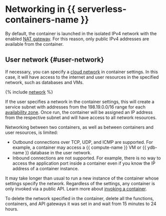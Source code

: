 # Networking in {{ serverless-containers-name }}

By default, the container is launched in the isolated IPv4 network with the enabled [NAT gateway](../../vpc/concepts/gateways.md). For this reason, only public IPv4 addresses are available from the container.

## User network {#user-network}

If necessary, you can specify a [cloud network](../../vpc/concepts/network.md#network) in container settings. In this case, it will have access to the internet and user resources in the specified network, such as databases and VMs.

{% include [network](../../_includes/functions/network.md) %}

If the user specifies a network in the container settings, this will create a service subnet with addresses from the 198.19.0.0/16 range for each [availability zone](../../overview/concepts/geo-scope.md). Once run, the container will be assigned an IP address from the respective subnet and will have access to all network resources.

Networking between two containers, as well as between containers and user resources, is limited:
* Outbound connections over TCP, UDP, and ICMP are supported. For example, a container may access a {{ compute-name }} VM or {{ ydb-name }} database in the user network.
* Inbound connections are not supported. For example, there is no way to access the application port inside a container even if you know the IP address of a container instance.

It may take longer than usual to run a new instance of the container whose settings specify the network. Regardless of the settings, any container is only invoked via a public API. Learn more about [invoking a container](invoke.md).

To delete the network specified in the container, delete all the functions, containers, and API gateways it was set in and wait from 15 minutes to 24 hours.
